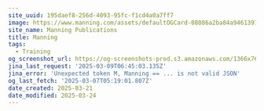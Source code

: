 ```yaml
---
site_uuid: 195daef8-256d-4093-95fc-f1cd4a0a7ff7
image: https://www.manning.com/assets/defaultOGCard-08086a2ba84a94613971a17812a34881.png
site_name: Manning Publications
title: Manning
tags:
  - Training
og_screenshot_url: https://og-screenshots-prod.s3.amazonaws.com/1366x768/80/false/2aa533919210ece76615183b3d5a7895ef92b2d007d1a2583a5d33bd7b35921c.jpeg
jina_last_request: '2025-03-09T06:45:03.135Z'
jina_error: 'Unexpected token M, Manning == ... is not valid JSON'
og_last_fetch: '2025-03-07T05:19:01.807Z'
date_created: 2025-03-21
date_modified: 2025-03-24
---
```

